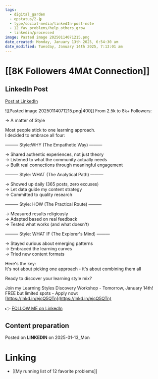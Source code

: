 ```yaml
---
tags:
  - digital_garden
  - epstatus/2-🪴
  - type/social-media/linkedIn-post-note
  - 12_fav_problems/help_others_grow
  - linkedin/processed
image: Pasted image 20250114071215.png
date_created: Monday, January 13th 2025, 6:54:30 am
date_modified: Tuesday, January 14th 2025, 7:13:01 am
---
```

# [[8K Followers 4MAt Connection]]
## LinkedIn Post
[Post at LinkedIn](https://www.linkedin.com/posts/sebastiankamilli_from-25k-to-8k-followers-a-matter-activity-7284464250905899008-lOEh?utm_source=share&utm_medium=member_desktop)

![[Pasted image 20250114071215.png|400]]
From 2.5k to 8k+ Followers:  
  
→ A matter of Style  
  
Most people stick to one learning approach.  
I decided to embrace all four:  
  
——— Style:WHY (The Empathetic Way) ———  
  
→ Shared authentic experiences, not just theory  
→ Listened to what the community actually needs  
→ Built real connections through meaningful engagement  

——— Style: WHAT (The Analytical Path) ———  
  
→ Showed up daily (365 posts, zero excuses)  
→ Let data guide my content strategy  
→ Committed to quality research  

——— Style: HOW (The Practical Route) ———  
  
→ Measured results religiously  
→ Adapted based on real feedback  
→ Tested what works (and what doesn't)  

——— Style: WHAT IF (The Explorer's Mind) ———  
  
→ Stayed curious about emerging patterns  
→ Embraced the learning curves  
→ Tried new content formats  
  
Here's the key:  
It's not about picking one approach - it's about combining them all  
  
Ready to discover your learning style mix?  
  
Join my Learning Styles Discovery Workshop - Tomorrow, January 14th!  
FREE but limited spots - Apply now:  
[https://lnkd.in/ejcQ5QTn](https://lnkd.in/ejcQ5QTn)

👉 [FOLLOW ME on LinkedIn](https://www.linkedin.com/comm/mynetwork/discovery-see-all?usecase=PEOPLE_FOLLOWS&followMember=sebastiankamilli)

## Content preparation

Posted on **LINKEDIN** on 2025-01-13_Mon
# Linking
+ [[My running list of 12 favorite problems]]